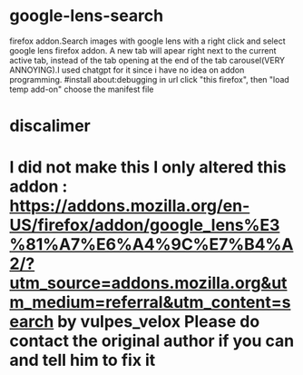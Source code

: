 # google-lens-search
firefox addon.Search images with google lens with a right click and select google lens firefox addon.
A new tab will apear right next to the current active tab, instead of the tab opening at the end of the tab carousel(VERY ANNOYING).I used chatgpt for it since i have no idea on addon programming.
#install
about:debugging in url
click "this firefox", then "load temp add-on"
choose the manifest file
# discalimer
# I did not make this I only altered this addon : https://addons.mozilla.org/en-US/firefox/addon/google_lens%E3%81%A7%E6%A4%9C%E7%B4%A2/?utm_source=addons.mozilla.org&utm_medium=referral&utm_content=search  by vulpes_velox Please do contact the original author if you can and tell him to fix it

